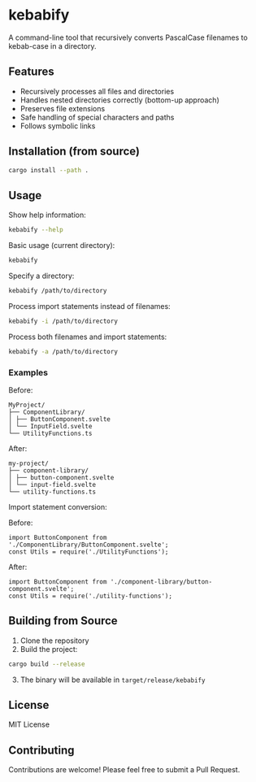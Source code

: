# kebabify

A command-line tool that recursively converts PascalCase filenames to kebab-case in a directory.

## Features

- Recursively processes all files and directories
- Handles nested directories correctly (bottom-up approach)
- Preserves file extensions
- Safe handling of special characters and paths
- Follows symbolic links

## Installation (from source)

```bash
cargo install --path .
```

## Usage

Show help information:

```bash
kebabify --help
```

Basic usage (current directory):

```bash
kebabify
```

Specify a directory:

```bash
kebabify /path/to/directory
```

Process import statements instead of filenames:

```bash
kebabify -i /path/to/directory
```

Process both filenames and import statements:

```bash
kebabify -a /path/to/directory
```

### Examples

Before:

```
MyProject/
├── ComponentLibrary/
│ ├── ButtonComponent.svelte
│ └── InputField.svelte
└── UtilityFunctions.ts
```

After:

```
my-project/
├── component-library/
│ ├── button-component.svelte
│ └── input-field.svelte
└── utility-functions.ts
```

Import statement conversion:

Before:

```
import ButtonComponent from './ComponentLibrary/ButtonComponent.svelte';
const Utils = require('./UtilityFunctions');
```

After:

```
import ButtonComponent from './component-library/button-component.svelte';
const Utils = require('./utility-functions');
```

## Building from Source

1. Clone the repository
2. Build the project:

```bash
cargo build --release
```

3. The binary will be available in `target/release/kebabify`

## License

MIT License

## Contributing

Contributions are welcome! Please feel free to submit a Pull Request.
